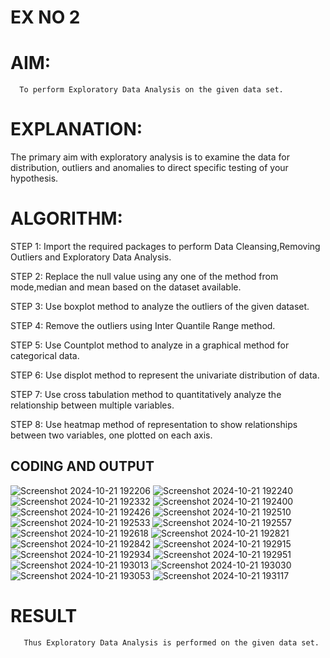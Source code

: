 # EX NO 2
# AIM:
      To perform Exploratory Data Analysis on the given data set.
      
# EXPLANATION:
  The primary aim with exploratory analysis is to examine the data for distribution, outliers and anomalies to direct specific testing of your hypothesis.
  
# ALGORITHM:
STEP 1: Import the required packages to perform Data Cleansing,Removing Outliers and Exploratory Data Analysis.

STEP 2: Replace the null value using any one of the method from mode,median and mean based on the dataset available.

STEP 3: Use boxplot method to analyze the outliers of the given dataset.

STEP 4: Remove the outliers using Inter Quantile Range method.

STEP 5: Use Countplot method to analyze in a graphical method for categorical data.

STEP 6: Use displot method to represent the univariate distribution of data.

STEP 7: Use cross tabulation method to quantitatively analyze the relationship between multiple variables.

STEP 8: Use heatmap method of representation to show relationships between two variables, one plotted on each axis.

## CODING AND OUTPUT
![Screenshot 2024-10-21 192206](https://github.com/user-attachments/assets/069e3fa7-dcfe-4d64-ac36-580f284da5ec)
![Screenshot 2024-10-21 192240](https://github.com/user-attachments/assets/5c933cab-b7cc-4189-904e-9a1e7a104e53)
![Screenshot 2024-10-21 192332](https://github.com/user-attachments/assets/c453b92a-e1ac-4230-bfba-937eb27209ca)
![Screenshot 2024-10-21 192400](https://github.com/user-attachments/assets/457bab26-9526-4f67-8bcc-676102aa77a0)
![Screenshot 2024-10-21 192426](https://github.com/user-attachments/assets/d9d7fc13-beb7-474c-b988-ae0fd0b47e30)
![Screenshot 2024-10-21 192510](https://github.com/user-attachments/assets/87003bc6-43f8-4a92-9cff-db094c139612)
![Screenshot 2024-10-21 192533](https://github.com/user-attachments/assets/ba7624b7-efc2-4ddd-ba20-d2765c88c70c)
![Screenshot 2024-10-21 192557](https://github.com/user-attachments/assets/1d0b86a0-785d-4300-9be2-38380a41299c)
![Screenshot 2024-10-21 192618](https://github.com/user-attachments/assets/0ad07c4c-6281-443b-8179-b8044d44cedd)
![Screenshot 2024-10-21 192821](https://github.com/user-attachments/assets/d2fdbb10-99b0-46c1-b16b-485ab12f13e1)
![Screenshot 2024-10-21 192842](https://github.com/user-attachments/assets/c1610c9e-9d0e-40bc-9ddc-508de640cade)
![Screenshot 2024-10-21 192915](https://github.com/user-attachments/assets/c39af24e-6f55-4b29-aad0-7b4e25b6c556)
![Screenshot 2024-10-21 192934](https://github.com/user-attachments/assets/f60b9a19-eb5d-4c5b-ba3b-18b67f35d6e2)
![Screenshot 2024-10-21 192951](https://github.com/user-attachments/assets/7a71f995-827f-407b-80f8-b311953a4211)
![Screenshot 2024-10-21 193013](https://github.com/user-attachments/assets/d38b5601-c5f6-4d6f-8ea4-5674eb5fbd4b)
![Screenshot 2024-10-21 193030](https://github.com/user-attachments/assets/886e16d9-b0cd-4c91-a6c7-28807340665d)
![Screenshot 2024-10-21 193053](https://github.com/user-attachments/assets/19a4bc40-9c73-4890-a207-f918a5c211f4)
![Screenshot 2024-10-21 193117](https://github.com/user-attachments/assets/15d34173-11b9-4ac3-988e-50197f197503)

# RESULT
       Thus Exploratory Data Analysis is performed on the given data set.
